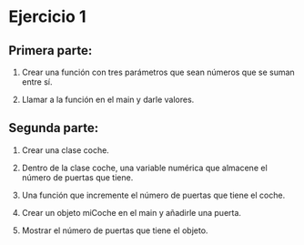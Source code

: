 # Ejercicio 1

## Primera parte:

 1. Crear una función con tres parámetros que sean números que se suman entre sí.
 
 2. Llamar a la función en el main y darle valores.

## Segunda parte:

 1. Crear una clase coche.
 
 2. Dentro de la clase coche, una variable numérica que almacene el número de puertas que tiene.
 
 3. Una función que incremente el número de puertas que tiene el coche.

 4. Crear un objeto miCoche en el main y añadirle una puerta.

 5. Mostrar el número de puertas que tiene el objeto.